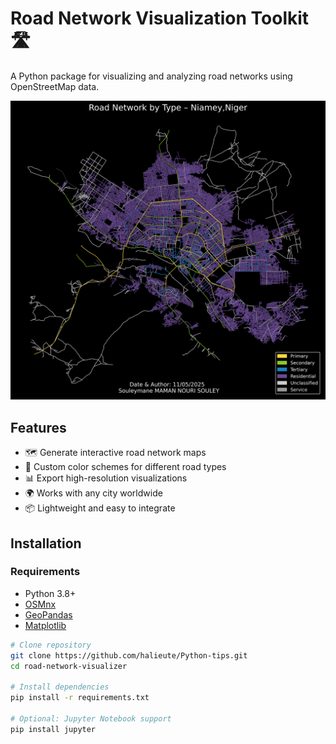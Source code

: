 # Road Network Visualization Toolkit 🛣️

A Python package for visualizing and analyzing road networks using OpenStreetMap data.

![Road Network Visualization Example](road_network.png)

## Features

- 🗺️ Generate interactive road network maps
- 🎨 Custom color schemes for different road types
- 📊 Export high-resolution visualizations
- 🌍 Works with any city worldwide
- 📦 Lightweight and easy to integrate

## Installation

### Requirements

- Python 3.8+
- [OSMnx](https://osmnx.readthedocs.io/)
- [GeoPandas](https://geopandas.org/)
- [Matplotlib](https://matplotlib.org/)

```bash
# Clone repository
git clone https://github.com/halieute/Python-tips.git
cd road-network-visualizer

# Install dependencies
pip install -r requirements.txt

# Optional: Jupyter Notebook support
pip install jupyter
